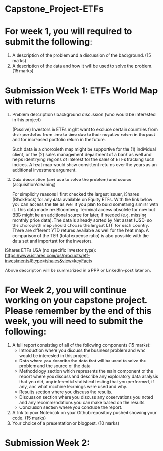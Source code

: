 # Capstone_Project-ETFs
# For week 1, you will required to submit the following:

1. A description of the problem and a discussion of the background. (15 marks)
2. A description of the data and how it will be used to solve the problem. (15 marks)

# Submission Week 1: ETFs World Map with returns

1. Problem description / background discussion (who would be interested in this project)

   (Passive) Investors in ETFs might want to exclude certain countries from their portfolios from time to time due to their negative return in the past and for increased portfolio return in the future.

    Such data in a choropleth map might be supportive for the (1) individual client, or the (2) sales management department of a bank as well and helps identifying regions of interest for the sales of ETFs tracking such indices.  A heat map would show consistent returns over the years as an additional investment argument.

2.	Data description (and use to solve the problem) and source (acquisition/cleaning)

    For simplicity reasons I first checked the largest issuer, iShares (BlackRock) for any data available on Equity ETFs.
With the link below you can access the file as well if you plan to build something similar with it. This data made my Bloomberg Terminal access obsolete for now but BBG might be an additional source for later, if needed (e.g. missing monthly price data).
The data is already sorted by Net asset (USD) so the choropleth map should choose the largest ETF for each country. There are different YTD returns available as well for the heat map. A comparison of the TER (total expense ratio) is also possible with the data set and important for the investors.

iShares ETFs USA (no specific investor type): 
https://www.ishares.com/us/products/etf-investments#!type=ishares&view=keyFacts

Above description will be summarized in a PPP or LinkedIn-post later on.



# For Week 2, you will continue working on your capstone project. Please remember by the end of this week, you will need to submit the following:

1.  A full report consisting of all of the following components (15 marks):
    - Introduction where you discuss the business problem and who would be interested in this project.
    - Data where you describe the data that will be used to solve the problem and the source of the data.
    - Methodology section which represents the main component of the report where you discuss and describe any exploratory data analysis that you did, any inferential statistical testing that you performed, if any, and what machine learnings were used and why.
    - Results section where you discuss the results.
    - Discussion section where you discuss any observations you noted and any recommendations you can make based on the results.
    - Conclusion section where you conclude the report.
2. A link to your Notebook on your Github repository pushed showing your code. (15 marks)
3. Your choice of a presentation or blogpost. (10 marks)

# Submission Week 2:
